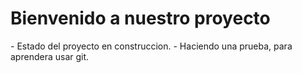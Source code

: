 <h1>Bienvenido a nuestro proyecto</h1>
- Estado del proyecto en construccion.
- Haciendo una prueba, para aprendera usar git.
